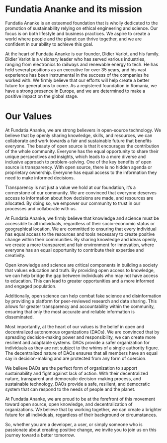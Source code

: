 # Fundatia Ananke and its mission

Fundatia Ananke is an esteemed foundation that is wholly dedicated to the promotion of sustainability relying on ethical engineering and science. Our focus is on both lifestyle and business practices. We aspire to create a world where people and the planet can thrive together, and we are confident in our ability to achieve this goal. 

At the heart of Fundatia Ananke is our founder, Didier Varlot, and his family. Didier Varlot is a visionary leader who has served various industries, ranging from electronics to railways and renewable energy to tech. He has held several positions as an executive for over 35 years, and his vast experience has been instrumental in the success of the companies he worked with.
We firmly believe that our efforts will help create a better future for generations to come. As a registered foundation in Romania, we have a strong presence in Europe, and we are determined to make a positive impact on the global stage.

# Our Values

At Fundatia Ananke, we are strong believers in open-source technology. We believe that by openly sharing knowledge, skills, and resources, we can collaborate and work towards a fair and sustainable future that benefits everyone. The beauty of open source is that it encourages the contribution of the whole community. Everyone has the equal opportunity to share their unique perspectives and insights, which leads to a more diverse and inclusive approach to problem-solving.
One of the key benefits of open source is transparency. With open source, there is no hidden agenda or proprietary ownership. Everyone has equal access to the information they need to make informed decisions.

Transparency is not just a value we hold at our foundation, it’s a cornerstone of our community. We are convinced that everyone deserves access to information about how decisions are made, and resources are allocated. By doing so, we empower our community to trust in our processes and collaborate with us.

At Fundatia Ananke, we firmly believe that knowledge and science must be accessible to all individuals, regardless of their socio-economic status or geographical location. We are committed to ensuring that every individual has equal access to the resources and tools necessary to create positive change within their communities.
By sharing knowledge and ideas openly, we create a more transparent and fair environment for innovation, where everyone has an equal opportunity to contribute their expertise and creativity. 

Open knowledge and science are critical components in building a society that values education and truth. By providing open access to knowledge, we can help bridge the gap between individuals who may not have access to education. This can lead to greater opportunities and a more informed and engaged population.

Additionally, open science can help combat fake science and disinformation by providing a platform for peer-reviewed research and data sharing. This allows for greater transparency and accountability within the community, ensuring that only the most accurate and reliable information is disseminated.

Most importantly, at the heart of our values is the belief in open and decentralized autonomous organizations (DAOs). We are convinced that by spreading decision-making power and responsibility, we can create more resilient and adaptable systems.
DAOs provide a safer organization for individuals as they are not subject to the whims of a single authority figure. The decentralized nature of DAOs ensures that all members have an equal say in decision-making and are protected from any form of coercion. 

We believe DAOs are the perfect form of organization to support sustainability and fight against lack of action. With their decentralized nature, transparent and democratic decision-making process, and sustainable technology, DAOs provide a safe, resilient, and democratic system that can respond to the needs of people and the planet.

At Fundatia Ananke, we are proud to be at the forefront of this movement toward open source, open knowledge, and decentralization of organizations. We believe that by working together, we can create a brighter future for all individuals, regardless of their background or circumstances.  

So, whether you are a developer, a user, or simply someone who is passionate about creating positive change, we invite you to join us on this journey toward a better tomorrow. 
